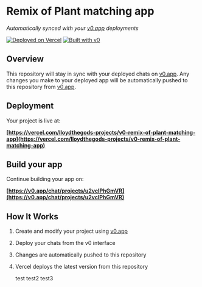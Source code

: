# Remix of Plant matching app

*Automatically synced with your [v0.app](https://v0.app) deployments*

[![Deployed on Vercel](https://img.shields.io/badge/Deployed%20on-Vercel-black?style=for-the-badge&logo=vercel)](https://vercel.com/lloydthegods-projects/v0-remix-of-plant-matching-app)
[![Built with v0](https://img.shields.io/badge/Built%20with-v0.app-black?style=for-the-badge)](https://v0.app/chat/projects/u2vclPhGmVR)

## Overview

This repository will stay in sync with your deployed chats on [v0.app](https://v0.app).
Any changes you make to your deployed app will be automatically pushed to this repository from [v0.app](https://v0.app).

## Deployment

Your project is live at:

**[https://vercel.com/lloydthegods-projects/v0-remix-of-plant-matching-app](https://vercel.com/lloydthegods-projects/v0-remix-of-plant-matching-app)**

## Build your app

Continue building your app on:

**[https://v0.app/chat/projects/u2vclPhGmVR](https://v0.app/chat/projects/u2vclPhGmVR)**

## How It Works

1. Create and modify your project using [v0.app](https://v0.app)
2. Deploy your chats from the v0 interface
3. Changes are automatically pushed to this repository
4. Vercel deploys the latest version from this repository

   test
   test2
   test3
